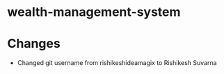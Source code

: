 # wealth-management-system

# Changes
* Changed git username from rishikeshideamagix to Rishikesh Suvarna

